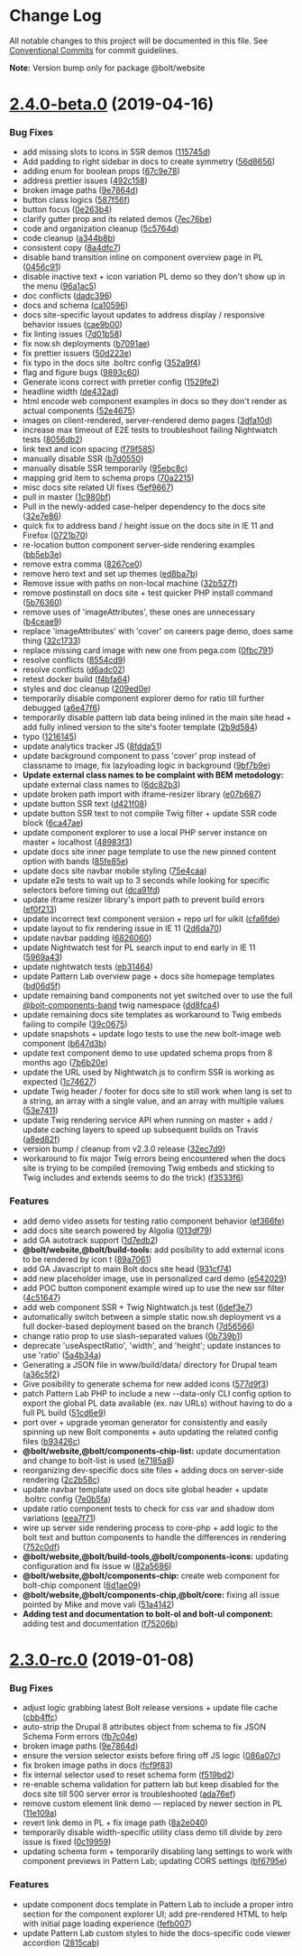 # Change Log

All notable changes to this project will be documented in this file.
See [Conventional Commits](https://conventionalcommits.org) for commit guidelines.



**Note:** Version bump only for package @bolt/website





# [2.4.0-beta.0](https://github.com/bolt-design-system/bolt/compare/v2.3.0...v2.4.0-beta.0) (2019-04-16)


### Bug Fixes

* add missing slots to icons in <bolt-button> SSR demos ([115745d](https://github.com/bolt-design-system/bolt/commit/115745d))
* Add padding to right sidebar in docs to create symmetry ([56d8656](https://github.com/bolt-design-system/bolt/commit/56d8656))
* adding enum for boolean props ([67c9e78](https://github.com/bolt-design-system/bolt/commit/67c9e78))
* address prettier issues ([492c158](https://github.com/bolt-design-system/bolt/commit/492c158))
* broken image paths ([9e7864d](https://github.com/bolt-design-system/bolt/commit/9e7864d))
* button class logics ([587f56f](https://github.com/bolt-design-system/bolt/commit/587f56f))
* button focus ([0e263b4](https://github.com/bolt-design-system/bolt/commit/0e263b4))
* clarify gutter prop and its related demos ([7ec76be](https://github.com/bolt-design-system/bolt/commit/7ec76be))
* code and organization cleanup ([5c5764d](https://github.com/bolt-design-system/bolt/commit/5c5764d))
* code cleanup ([a344b8b](https://github.com/bolt-design-system/bolt/commit/a344b8b))
* consistent copy ([8a4dfc7](https://github.com/bolt-design-system/bolt/commit/8a4dfc7))
* disable band transition inline on component overview page in PL ([0456c91](https://github.com/bolt-design-system/bolt/commit/0456c91))
* disable inactive text + icon variation PL demo so they don't show up in the menu ([96a1ac5](https://github.com/bolt-design-system/bolt/commit/96a1ac5))
* doc conflicts ([dadc396](https://github.com/bolt-design-system/bolt/commit/dadc396))
* docs and schema ([ca10596](https://github.com/bolt-design-system/bolt/commit/ca10596))
* docs site-specific layout updates to address display / responsive behavior issues ([cae9b00](https://github.com/bolt-design-system/bolt/commit/cae9b00))
* fix linting issues ([7d01b58](https://github.com/bolt-design-system/bolt/commit/7d01b58))
* fix now.sh deployments ([b7091ae](https://github.com/bolt-design-system/bolt/commit/b7091ae))
* fix prettier issuers ([50d223e](https://github.com/bolt-design-system/bolt/commit/50d223e))
* fix typo in the docs site .boltrc config ([352a9f4](https://github.com/bolt-design-system/bolt/commit/352a9f4))
* flag and figure bugs ([9893c60](https://github.com/bolt-design-system/bolt/commit/9893c60))
* Generate icons correct with prretier config ([1529fe2](https://github.com/bolt-design-system/bolt/commit/1529fe2))
* headline width ([de432ad](https://github.com/bolt-design-system/bolt/commit/de432ad))
* html encode web component examples in docs so they don't render as actual components ([52e4675](https://github.com/bolt-design-system/bolt/commit/52e4675))
* images on client-rendered, server-rendered demo pages ([3dfa10d](https://github.com/bolt-design-system/bolt/commit/3dfa10d))
* increase max timeout of E2E tests to troubleshoot failing Nightwatch tests ([8056db2](https://github.com/bolt-design-system/bolt/commit/8056db2))
* link text and icon spacing ([f79f585](https://github.com/bolt-design-system/bolt/commit/f79f585))
* manually disable SSR ([b7d0550](https://github.com/bolt-design-system/bolt/commit/b7d0550))
* manually disable SSR temporarily ([95ebc8c](https://github.com/bolt-design-system/bolt/commit/95ebc8c))
* mapping grid item to schema props ([70a2215](https://github.com/bolt-design-system/bolt/commit/70a2215))
* misc docs site related UI fixes ([5ef9667](https://github.com/bolt-design-system/bolt/commit/5ef9667))
* pull in master ([1c980bf](https://github.com/bolt-design-system/bolt/commit/1c980bf))
* Pull in the newly-added case-helper dependency to the docs site ([32e7e86](https://github.com/bolt-design-system/bolt/commit/32e7e86))
* quick fix to address band / height issue on the docs site in IE 11 and Firefox ([0721b70](https://github.com/bolt-design-system/bolt/commit/0721b70))
* re-location button component server-side rendering examples ([bb5eb3e](https://github.com/bolt-design-system/bolt/commit/bb5eb3e))
* remove extra comma ([8267ce0](https://github.com/bolt-design-system/bolt/commit/8267ce0))
* remove hero text and set up themes ([ed8ba7b](https://github.com/bolt-design-system/bolt/commit/ed8ba7b))
* Remove issue with paths on non-local machine ([32b527f](https://github.com/bolt-design-system/bolt/commit/32b527f))
* remove postinstall on docs site + test quicker PHP install command ([5b76360](https://github.com/bolt-design-system/bolt/commit/5b76360))
* remove uses of 'imageAttributes', these ones are unnecessary ([b4ceae9](https://github.com/bolt-design-system/bolt/commit/b4ceae9))
* replace 'imageAttributes' with 'cover' on careers page demo, does same thing ([32c1733](https://github.com/bolt-design-system/bolt/commit/32c1733))
* replace missing card image with new one from pega.com ([0fbc791](https://github.com/bolt-design-system/bolt/commit/0fbc791))
* resolve conflicts ([8554cd9](https://github.com/bolt-design-system/bolt/commit/8554cd9))
* resolve conflicts ([d6adc02](https://github.com/bolt-design-system/bolt/commit/d6adc02))
* retest docker build ([f4bfa64](https://github.com/bolt-design-system/bolt/commit/f4bfa64))
* styles and doc cleanup ([209ed0e](https://github.com/bolt-design-system/bolt/commit/209ed0e))
* temporarily disable component explorer demo for ratio till further debugged ([a6e47f6](https://github.com/bolt-design-system/bolt/commit/a6e47f6))
* temporarily disable pattern lab data being inlined in the main site head + add fully inlined version to the site's footer template ([2b9d584](https://github.com/bolt-design-system/bolt/commit/2b9d584))
* typo ([1216145](https://github.com/bolt-design-system/bolt/commit/1216145))
* update analytics tracker JS ([8fdda51](https://github.com/bolt-design-system/bolt/commit/8fdda51))
* update background component to pass 'cover' prop instead of classname to image, fix lazyloading logic in background ([9bf7b9e](https://github.com/bolt-design-system/bolt/commit/9bf7b9e))
* **Update external class names to be complaint with BEM metodology:** update external class names to ([6dc82b3](https://github.com/bolt-design-system/bolt/commit/6dc82b3))
* update broken path import with iframe-resizer library ([e07b687](https://github.com/bolt-design-system/bolt/commit/e07b687))
* update button SSR text ([d421f08](https://github.com/bolt-design-system/bolt/commit/d421f08))
* update button SSR text to not compile Twig filter + update SSR code block ([6ca47ae](https://github.com/bolt-design-system/bolt/commit/6ca47ae))
* update component explorer to use a local PHP server instance on master + localhost ([48983f3](https://github.com/bolt-design-system/bolt/commit/48983f3))
* update docs site inner page template to use the new pinned content option with bands ([85fe85e](https://github.com/bolt-design-system/bolt/commit/85fe85e))
* update docs site navbar mobile styling ([75e4caa](https://github.com/bolt-design-system/bolt/commit/75e4caa))
* update e2e tests to wait up to 3 seconds while looking for specific selectors before timing out ([dca91fd](https://github.com/bolt-design-system/bolt/commit/dca91fd))
* update iframe resizer library's import path to prevent build errors ([ef0f213](https://github.com/bolt-design-system/bolt/commit/ef0f213))
* update incorrect text component version + repo url for uikit ([cfa6fde](https://github.com/bolt-design-system/bolt/commit/cfa6fde))
* update layout to fix rendering issue in IE 11 ([2d6da70](https://github.com/bolt-design-system/bolt/commit/2d6da70))
* update navbar padding ([6826060](https://github.com/bolt-design-system/bolt/commit/6826060))
* update Nightwatch test for PL search input to end early in IE 11 ([5969a43](https://github.com/bolt-design-system/bolt/commit/5969a43))
* update nightwatch tests ([eb31464](https://github.com/bolt-design-system/bolt/commit/eb31464))
* update Pattern Lab overview page + docs site homepage templates ([bd06d5f](https://github.com/bolt-design-system/bolt/commit/bd06d5f))
* update remaining band components not yet switched over to use the full [@bolt-components-band](https://github.com/bolt-components-band) twig namespace ([dd8fca4](https://github.com/bolt-design-system/bolt/commit/dd8fca4))
* update remaining docs site templates as workaround to Twig embeds failing to compile ([39c0675](https://github.com/bolt-design-system/bolt/commit/39c0675))
* update snapshots + update logo tests to use the new bolt-image web component ([b647d3b](https://github.com/bolt-design-system/bolt/commit/b647d3b))
* update text component demo to use updated schema props from 8 months ago ([7b6b20e](https://github.com/bolt-design-system/bolt/commit/7b6b20e))
* update the URL used by Nightwatch.js to confirm SSR is working as expected ([1c74627](https://github.com/bolt-design-system/bolt/commit/1c74627))
* update Twig header / footer for docs site to still work when lang is set to a string, an array with a single value, and an array with multiple values ([53e7411](https://github.com/bolt-design-system/bolt/commit/53e7411))
* update Twig rendering service API when running on master + add / update caching layers to speed up subsequent builds on Travis ([a8ed82f](https://github.com/bolt-design-system/bolt/commit/a8ed82f))
* version bump / cleanup from v2.3.0 release ([32ec7d9](https://github.com/bolt-design-system/bolt/commit/32ec7d9))
* workaround to fix major Twig errors being encountered when the docs site is trying to be compiled (removing Twig embeds and sticking to Twig includes and extends seems to do the trick) ([f3533f6](https://github.com/bolt-design-system/bolt/commit/f3533f6))


### Features

* add demo video assets for testing ratio component behavior ([ef366fe](https://github.com/bolt-design-system/bolt/commit/ef366fe))
* add docs site search powered by Algolia ([013df79](https://github.com/bolt-design-system/bolt/commit/013df79))
* add GA autotrack support ([1d7edb2](https://github.com/bolt-design-system/bolt/commit/1d7edb2))
* **@bolt/website,@bolt/build-tools:** add posibility to add external icons to be rendered by icon t ([89a7061](https://github.com/bolt-design-system/bolt/commit/89a7061))
* add GA Javascript to main Bolt docs site head ([931cf74](https://github.com/bolt-design-system/bolt/commit/931cf74))
* add new placeholder image, use in personalized card demo ([e542029](https://github.com/bolt-design-system/bolt/commit/e542029))
* add POC button component example wired up to use the new ssr filter ([4c51647](https://github.com/bolt-design-system/bolt/commit/4c51647))
* add web component SSR + Twig Nightwatch.js test ([6def3e7](https://github.com/bolt-design-system/bolt/commit/6def3e7))
* automatically switch between a simple static now.sh deployment vs a full docker-based deployment based on the branch ([7d56566](https://github.com/bolt-design-system/bolt/commit/7d56566))
* change ratio prop to use slash-separated values ([0b739b1](https://github.com/bolt-design-system/bolt/commit/0b739b1))
* deprecate 'useAspectRatio', 'width', and 'height'; update instances to use 'ratio' ([5a4b34a](https://github.com/bolt-design-system/bolt/commit/5a4b34a))
* Generating a JSON file in www/build/data/ directory for Drupal team ([a36c5f2](https://github.com/bolt-design-system/bolt/commit/a36c5f2))
* Give posibility to generate schema for new added icons ([577d9f3](https://github.com/bolt-design-system/bolt/commit/577d9f3))
* patch Pattern Lab PHP to include a new --data-only CLI config option to export the global PL data available (ex. nav URLs) without having to do a full PL build ([51cd6e9](https://github.com/bolt-design-system/bolt/commit/51cd6e9))
* port over + upgrade yeoman generator for consistently and easily spinning up new Bolt components + auto updating the related config files ([b93426c](https://github.com/bolt-design-system/bolt/commit/b93426c))
* **@bolt/website,@bolt/components-chip-list:** update documentation and change to bolt-list is used ([e7185a8](https://github.com/bolt-design-system/bolt/commit/e7185a8))
* reorganizing dev-specific docs site files + adding docs on server-side rendering ([2c2b58c](https://github.com/bolt-design-system/bolt/commit/2c2b58c))
* update navbar template used on docs site global header + update .boltrc config ([7e0b5fa](https://github.com/bolt-design-system/bolt/commit/7e0b5fa))
* update ratio component tests to check for css var and shadow dom variations ([eea7f71](https://github.com/bolt-design-system/bolt/commit/eea7f71))
* wire up server side rendering process to core-php + add logic to the bolt text and button components to handle the differences in rendering ([752c0df](https://github.com/bolt-design-system/bolt/commit/752c0df))
* **@bolt/website,@bolt/build-tools,@bolt/components-icons:** updating configuration and fix issue w ([82a5686](https://github.com/bolt-design-system/bolt/commit/82a5686))
* **@bolt/website,@bolt/components-chip:** create web component for bolt-chip component ([6d1ae09](https://github.com/bolt-design-system/bolt/commit/6d1ae09))
* **@bolt/website,@bolt/components-chip,@bolt/core:** fixing all issue pointed by Mike and move vali ([51a4142](https://github.com/bolt-design-system/bolt/commit/51a4142))
* **Adding test and documentation to bolt-ol and bolt-ul component:** adding test and documentation ([f75206b](https://github.com/bolt-design-system/bolt/commit/f75206b))





# [2.3.0-rc.0](https://github.com/bolt-design-system/bolt/compare/v2.2.2...v2.3.0-rc.0) (2019-01-08)


### Bug Fixes

* adjust logic grabbing latest Bolt release versions + update file cache ([cbb4ffc](https://github.com/bolt-design-system/bolt/commit/cbb4ffc))
* auto-strip the Drupal 8 attributes object from schema to fix JSON Schema Form errors ([fb7c04e](https://github.com/bolt-design-system/bolt/commit/fb7c04e))
* broken image paths ([9e7864d](https://github.com/bolt-design-system/bolt/commit/9e7864d))
* ensure the version selector exists before firing off JS logic ([086a07c](https://github.com/bolt-design-system/bolt/commit/086a07c))
* fix broken image paths in docs ([fcf9f83](https://github.com/bolt-design-system/bolt/commit/fcf9f83))
* fix internal selector used to reset schema form ([f519bd2](https://github.com/bolt-design-system/bolt/commit/f519bd2))
* re-enable schema validation for pattern lab but keep disabled for the docs site till 500 server error is troubleshooted ([ada76ef](https://github.com/bolt-design-system/bolt/commit/ada76ef))
* remove custom element link demo — replaced by newer section in PL ([11e109a](https://github.com/bolt-design-system/bolt/commit/11e109a))
* revert link demo in PL + fix image path ([8a2e040](https://github.com/bolt-design-system/bolt/commit/8a2e040))
* temporarily disable width-specific utility class demo till divide by zero issue is fixed ([0c19959](https://github.com/bolt-design-system/bolt/commit/0c19959))
* updating schema form + temporarily disabling lang settings to work with component previews in Pattern Lab; updating CORS settings ([bf6795e](https://github.com/bolt-design-system/bolt/commit/bf6795e))


### Features

* update component docs template in Pattern Lab to include a proper intro section for the component explorer UI; add pre-rendered HTML to help with initial page loading experience ([fefb007](https://github.com/bolt-design-system/bolt/commit/fefb007))
* update Pattern Lab custom styles to hide the docs-specific code viewer accordion ([2815cab](https://github.com/bolt-design-system/bolt/commit/2815cab))
